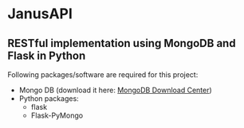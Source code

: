 # JanusAPI
## RESTful implementation using MongoDB and Flask in Python

Following packages/software are required for this project:  
* Mongo DB (download it here: [MongoDB Download Center](https://www.mongodb.com/download-center))  
* Python packages:  
    * flask  
    * Flask-PyMongo